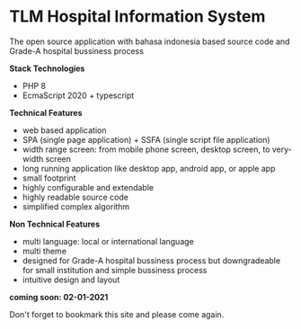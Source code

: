 # TLM Hospital Information System
The open source application with bahasa indonesia based source code
and Grade-A hospital bussiness process

**Stack Technologies**
* PHP 8
* EcmaScript 2020 + typescript

**Technical Features**
* web based application
* SPA (single page application) + SSFA (single script file application)
* width range screen: from mobile phone screen, desktop screen, to very-width screen
* long running application like desktop app, android app, or apple app
* small footprint
* highly configurable and extendable
* highly readable source code
* simplified complex algorithm

**Non Technical Features**
* multi language: local or international language
* multi theme
* designed for Grade-A hospital bussiness process but downgradeable for small
  institution and simple bussiness process
* intuitive design and layout

**coming soon: 02-01-2021**

Don't forget to bookmark this site and please come again.
